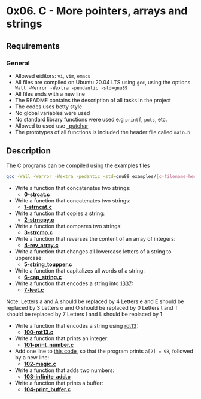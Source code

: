 # 0x06. C - More pointers, arrays and strings
## Requirements
### General
* Allowed eiditors: `vi`, `vim`, `emacs`
* All files are compiled on Ubuntu 20.04 LTS using `gcc`, using the options `-Wall -Werror -Wextra -pendantic -std=gnu89`
* All files ends with a new line
* The README contains the description of all tasks in the project
* The codes uses betty style
* No global variables were used
* No standard library functions were used e.g `printf`, `puts`, etc.
* Allowed to used use [_putchar](https://github.com/holbertonschool/_putchar.c/blob/master/_putchar.c)
* The prototypes of all functions is included the header file called `main.h`
## Description
The C programs can be compiled using the examples files
```bash
gcc -Wall -Werror -Wextra -pedantic -std=gnu89 examples/[c-filename-here] && ./a.out
```
* Write a function that concatenates two strings:
    * **[0-strcat.c](https://github.com/Samuel-IG16/alx-low_level_programming/blob/master/0x06-pointers_arrays_strings/0-strcat.c)**
* Write a function that concatenates two strings:
    * **[1-strncat.c](https://github.com/Samuel-IG16/alx-low_level_programming/blob/master/0x06-pointers_arrays_strings/1-strncat.c)**
* Write a function that copies a string:
    * **[2-strncpy.c](https://github.com/Samuel-IG16/alx-low_level_programming/blob/master/0x06-pointers_arrays_strings/2-strncpy.c)**
* Write a function that compares two strings:
    * **[3-strcmp.c](https://github.com/Samuel-IG16/alx-low_level_programming/blob/master/0x06-pointers_arrays_strings/3-strcmp.c)**
* Write a function that reverses the content of an array of integers:
    * **[4-rev_array.c](https://github.com/Samuel-IG16/alx-low_level_programming/blob/master/0x06-pointers_arrays_strings/4-rev_array.c)**
* Write a function that changes all lowercase letters of a string to uppercase:
    * **[5-string_toupper.c](https://github.com/Samuel-IG16/alx-low_level_programming/blob/master/0x06-pointers_arrays_strings/5-string_toupper.c)**
* Write a function that capitalizes all words of a string:
    * **[6-cap_string.c](https://github.com/Samuel-IG16/alx-low_level_programming/blob/master/0x06-pointers_arrays_strings/6-cap_string.c)**
* Write a function that encodes a string into [1337](https://en.wikipedia.org/wiki/Leet):
    * **[7-leet.c](https://github.com/Samuel-IG16/alx-low_level_programming/blob/master/0x06-pointers_arrays_strings/7-leet.c)**

Note: Letters a and A should be replaced by 4
Letters e and E should be replaced by 3
Letters o and O should be replaced by 0
Letters t and T should be replaced by 7
Letters l and L should be replaced by 1

* Write a function that encodes a string using [rot13](https://en.wikipedia.org/wiki/ROT13):
    * **[100-rot13.c](https://github.com/Samuel-IG16/alx-low_level_programming/blob/master/0x06-pointers_arrays_strings/100-rot13.c)**
* Write a function that prints an integer:
    * **[101-print_number.c](https://github.com/Samuel-IG16/alx-low_level_programming/blob/master/0x06-pointers_arrays_strings/101-print_number.c)**
* Add one line to [this code](https://github.com/holbertonschool/make_magic_happen/blob/master/magic.c), so that the program prints `a[2] = 98`, followed by a new line:
    * **[102-magic.c](https://github.com/Samuel-IG16/alx-low_level_programming/blob/master/0x06-pointers_arrays_strings/102-magic.c)**
* Write a function that adds two numbers:
    * **[103-infinite_add.c](https://github.com/Samuel-IG16/alx-low_level_programming/blob/master/0x06-pointers_arrays_strings/103-infinite_add.c)**
* Write a function that prints a buffer:
    * **[104-print_buffer.c](https://github.com/Samuel-IG16/alx-low_level_programming/blob/master/0x06-pointers_arrays_strings/104-print_buffer.c)**
